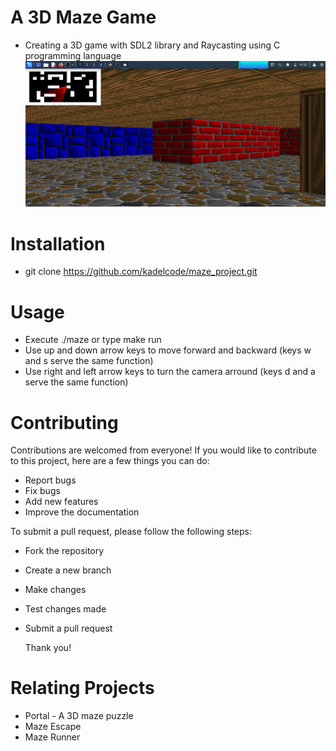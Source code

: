 # A 3D Maze Game
- Creating a 3D game with SDL2 library and Raycasting using C programming language
![3D game](https://github.com/kadelcode/maze_project/blob/main/images/maze.png?raw=true)

# Installation
- git clone https://github.com/kadelcode/maze_project.git

# Usage
- Execute ./maze or type make run
- Use up and down arrow keys to move forward and backward (keys w and s serve the same function)
- Use right and left arrow keys to turn the camera arround (keys d and a serve the same function)

# Contributing
  Contributions are welcomed from everyone! If you would like to contribute to this project, here are a few things you can do:
  - Report bugs
  - Fix bugs
  - Add new features
  - Improve the documentation

  To submit a pull request, please follow the following steps:
  - Fork the repository
  - Create a new branch
  - Make changes
  - Test changes made
  - Submit a pull request

    Thank you!

# Relating Projects
- Portal - A 3D maze puzzle
- Maze Escape
- Maze Runner
